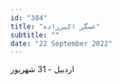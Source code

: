 ```yaml
---
id: "384"
title: "عسگر اکبرزاده"
subtitle: ""
date: "22 September 2022"
---
```


اردبیل - 31 شهریور 
